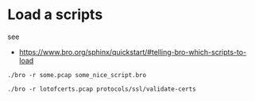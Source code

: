 # Load a scripts

see 

*  https://www.bro.org/sphinx/quickstart/#telling-bro-which-scripts-to-load

```
./bro -r some.pcap some_nice_script.bro
```

```
./bro -r lotofcerts.pcap protocols/ssl/validate-certs
```
